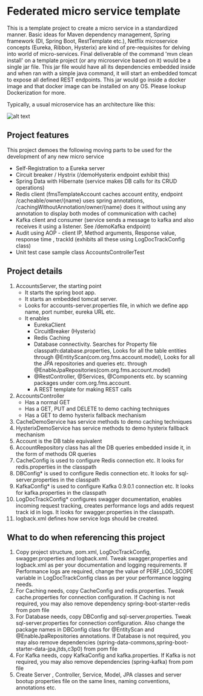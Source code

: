 Federated micro service template
==================================

This is a template project to create a micro service in a standardized manner. Basic ideas for Maven dependency management, Spring framework (DI, Spring Boot, RestTemplate etc.), Netflix microservice concepts (Eureka, Ribbon, Hysterix) are kind of pre-requisites for delving into world of micro-services. Final deliverable of the command 'mvn clean install' on a template project (or any microservice based on it) would be a single jar file. This jar file would have all its dependencies embedded inside and when ran with a simple java command, it will start an embedded tomcat to expose all defined REST endpoints. This jar would go inside a docker image and that docker image can be installed on any OS. Please lookup Dockerization for more.


Typically, a usual microservice has an architecture like this:

![alt text](https://cloud.githubusercontent.com/assets/5894094/26774353/7fa32b8c-49ed-11e7-9ea7-c80fc787b874.PNG)

Project features
-----------------
This project demoes the following moving parts to be used for the development of any new micro service
* Self-Registration to a Eureka server
* Circuit breaker / Hystrix (/demoHysterix endpoint exhibit this)
* Spring Data with Hibernate (service makes DB calls for its CRUD operations)
* Redis client (fmsTemplateAccount caches account entity, endpoint /cacheable/owner/{name} uses spring annotations, /cachingWithoutAnnotation/owner/{name} does it without using any annotation to display both modes of communication with cache)
* Kafka client and consumer (service sends a message to kafka and also receives it using a listener. See /demoKafka endpoint)
* Audit using AOP - client IP, Method arguments, Response value, response time , trackId  (exhibits all these using LogDocTrackConfig class)
* Unit test case sample class AccountsControllerTest

Project details
----------------
1. AccountsServer, the starting point 
	* It starts the spring boot app.
	* It starts an embedded tomcat server.
	* Looks for accounts-server.properties file, in which we define app name, port number, eureka URL etc. 
	* It enables
		* EurekaClient
		* CircuitBreaker (Hysterix)
		* Redis Caching
		* Database connectivity.  Searches for Property file classpath:database.properties, Looks for all the table entities through @EntityScan(com.org.fms.account.model), Looks for all the JPA repositories and queries etc. through @EnableJpaRepositories(com.org.fms.account.model)
		* @RestController, @Services, @Components etc. by scanning packages under com.org.fms.account.
		* A REST template for making REST calls
2. AccountsController 
	* Has a normal GET
	* Has a GET, PUT and DELETE to demo caching techniques
	* Has a GET to demo hysterix fallback mechanism
3. CacheDemoService has service methods to demo caching techniques
4. HysterixDemoService has service methods to demo hysterix fallback mechanism
5. Account is the DB table equivalent
6. AccountRepository class has all the DB queries embedded inside it, in the form of methods OR queries
7. CacheConfig is used to configure Redis connection etc. It looks for redis.properties in the classpath
8. DBConfig* is used to configure Redis connection etc. It looks for sql-server.properties in the classpath
9. KafkaConfig* is used to configure Kafka 0.9.0.1 connection etc. It looks for kafka.properties in the classpath
10. LogDocTrackConfig* configures swagger documentation, enables incoming request tracking, creates performance logs and adds request track id in logs. It looks for swagger.properties in the classpath. 
11. logback.xml defines how service logs should be created.

What to do when referencing this project
-----------------------------------------
1. Copy project structure, pom.xml, LogDocTrackConfig, swagger.properties and logback.xml. Tweak swagger.properties and logback.xml as per your documentation and logging requirements. If Performance logs are required, change the value of PERF_LOG_SCOPE variable in LogDocTrackConfig class as per your performance logging needs.
2. For Caching needs, copy CacheConfig and redis.properties. Tweak cache.properties for connection configuration. If Caching is not required, you may also remove dependency spring-boot-starter-redis from pom file
3. For Database needs, copy DBConfig and sql-server.properties. Tweak sql-server.properties for connection configuration. Also change the package names in DBConfig class for @EntityScan and @EnableJpaRepositories annotations. If Database is not required, you may also remove dependencies (spring-data-commons,spring-boot-starter-data-jpa,jtds,c3p0) from pom file
4. For Kafka needs, copy KafkaConfig and kafka.properties. If Kafka is not required, you may also remove dependencies (spring-kafka) from pom file
5. Create Server , Controller, Service, Model, JPA classes and server bootup properties file on the same lines, naming conventions, annotations etc.
